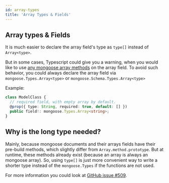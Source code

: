 ```yaml
---
id: array-types
title: 'Array Types & Fields'
---
```


## Array types & Fields

It is much easier to declare the array field's type as `type[]` instead of `Array<type>`.

But in some cases, Typescript could give you a warning, when you would like to use [any mongoose array methods](https://mongoosejs.com/docs/api/array.html) on the array field.
To avoid such behavior, you could always declare the array field via `mongoose.Types.Array<type>` or `mongoose.Schema.Types.Array<type>`

Example:

```ts
class ModelClass {
  // required field, with empty array by default.
  @prop({ type: String, required: true, default: [] })
  public field!: mongoose.Types.Array<string>;
}
```

## Why is the long type needed?

Mainly, because mongoose documents and their arrays fields have their pre-build methods, which slightly differ from `Array.method.prototype`. But at runtime, these methods already exist (because an array is always an mongoose array). So, using `type[]` is just more convenient way to write a shorter type instead of the `mongoose.Types` if the functions are not used.

For more information you could look at [GitHub issue #509](https://github.com/typegoose/typegoose/issues/509).
